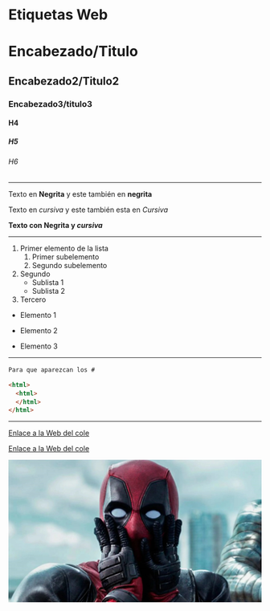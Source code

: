 # Etiquetas Web

# Encabezado/Titulo

## Encabezado2/Titulo2

### Encabezado3/titulo3

#### H4

##### H5

###### H6

----------------------

Texto en **Negrita** y este también en __negrita__
			
Texto en *cursiva* y este también esta en _Cursiva_

**Texto con Negrita y _cursiva_**

----------------------

1. Primer elemento de la lista
	1. Primer subelemento
	2. Segundo subelemento
2. Segundo
	* Sublista 1
	* Sublista 2
3. Tercero

* Elemento 1
- Elemento 2
+ Elemento 3

----------------------

``Para que aparezcan los #``

```HTML
<html>
  <html>
  </html>
</html>
```

----------------------
[Enlace a la Web del cole](https://www.fje.edu/ca/fje)

[Enlace a la Web del cole](https://www.fje.edu/ca/fje "Texto Opcional")

![deadpool](https://github.com/OscraSanchez/2425-smx2-a0-repoejemplo/blob/main/deadpool.jpg "Puto")

